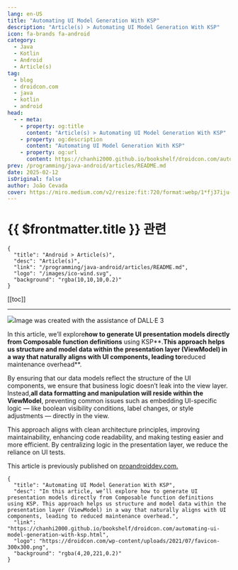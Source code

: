 ```yaml
---
lang: en-US
title: "Automating UI Model Generation With KSP"
description: "Article(s) > Automating UI Model Generation With KSP"
icon: fa-brands fa-android
category:
  - Java
  - Kotlin
  - Android
  - Article(s)
tag:
  - blog
  - droidcon.com
  - java
  - kotlin
  - android
head:
  - - meta:
    - property: og:title
      content: "Article(s) > Automating UI Model Generation With KSP"
    - property: og:description
      content: "Automating UI Model Generation With KSP"
    - property: og:url
      content: https://chanhi2000.github.io/bookshelf/droidcon.com/automating-ui-model-generation-with-ksp.html
prev: /programming/java-android/articles/README.md
date: 2025-02-12
isOriginal: false
author: João Cevada
cover: https://miro.medium.com/v2/resize:fit:720/format:webp/1*fj37iju-vPqoHPAvPD6zFg.png
---
```


# {{ $frontmatter.title }} 관련

```component VPCard
{
  "title": "Android > Article(s)",
  "desc": "Article(s)",
  "link": "/programming/java-android/articles/README.md",
  "logo": "/images/ico-wind.svg",
  "background": "rgba(10,10,10,0.2)"
}
```

[[toc]]

---

<SiteInfo
  name="Automating UI Model Generation With KSP"
  desc="In this article, we’ll explore how to generate UI presentation models directly from Composable function definitions using KSP. This approach helps us structure and model data within the presentation layer (ViewModel) in a way that naturally aligns with UI components, leading to reduced maintenance overhead."
  url="https://droidcon.com/2025/02/11/automating-ui-model-generation-with-ksp"
  logo="https://droidcon.com/wp-content/uploads/2021/07/favicon-300x300.png"
  preview="https://miro.medium.com/v2/resize:fit:720/format:webp/1*fj37iju-vPqoHPAvPD6zFg.png"/>

![](https://miro.medium.com/v2/resize:fit:720/format:webp/1*fj37iju-vPqoHPAvPD6zFg.png)Image was created with the assistance of DALL·E 3

In this article, we’ll explore**how to generate UI presentation models directly from Composable function definitions** using KSP**.**This approach helps us structure and model data within the presentation layer (ViewModel) in a way that naturally aligns with UI components, leading to**reduced maintenance overhead**.

By ensuring that our data models reflect the structure of the UI components, we ensure that business logic doesn’t leak into the view layer. Instead,**all data formatting and manipulation will reside within the ViewModel**, preventing common issues such as embedding UI-specific logic — like boolean visibility conditions, label changes, or style adjustments — directly in the view.

This approach aligns with clean architecture principles, improving maintainability, enhancing code readability, and making testing easier and more efficient. By centralizing logic in the presentation layer, we reduce the reliance on UI tests.

<!-- ###### ViewItems

Let’s walk through a simplified example from the**Wise Android App**to demonstrate how we structure a screen and its ViewModel using this approach. From this point on, we’ll refer to our UI models as**ViewItems**.

![](https://miro.medium.com/v2/resize:fit:800/format:webp/1*xC3sJ7fVC2EnEDho3ggDfw.png)

The avatar in this image was created with the assistance of DALL·E 3

**Screen Example**

@Composable

fun QrCodeScreenExample() {

val viewModel = QrCodeExampleViewModel()

val state = viewModel.viewState.collectAsState().value

CustomizableAppBarScaffold(

collapsedAppBarContent = {

CollapsedTitle(state.title)

},

extendedAppBarContent = {

// Rendering header (Avatar + Text + Link)

state.header.Render()

},

navigationAction = {},

collapsedAppBarContentAlignment = Alignment.CenterHorizontally,

) { paddingValues ->

Column(

horizontalAlignment = Alignment.CenterHorizontally,

modifier = Modifier

.padding(paddingValues)

.padding(horizontal = 16.dp)

.fillMaxWidth()

.verticalScroll(rememberScrollState()),

) {

Spacer(Modifier.height(32.dp))

with(state) {

// Rendering QR code section (QR code + tag)

qrCode.Render(Modifier.padding(bottom = 16.dp))

// Redering Text

Text(

text = disclaimer.resolve(),

appearance = TextAppearance.DefaultBody,

)

// Rendering actions (3 Circular Buttons)

actions.Render(Modifier.padding(bottom = 32.dp))

}

}

}

}

@Composable fun QrCodeScreenExample() { val viewModel = QrCodeExampleViewModel() val state = viewModel.viewState.collectAsState().value CustomizableAppBarScaffold( collapsedAppBarContent = { CollapsedTitle(state.title) }, extendedAppBarContent = { // Rendering header (Avatar + Text + Link) state.header.Render() }, navigationAction = {}, collapsedAppBarContentAlignment = Alignment.CenterHorizontally, ) { paddingValues -> Column( horizontalAlignment = Alignment.CenterHorizontally, modifier = Modifier .padding(paddingValues) .padding(horizontal = 16.dp) .fillMaxWidth() .verticalScroll(rememberScrollState()), ) { Spacer(Modifier.height(32.dp)) with(state) { // Rendering QR code section (QR code + tag) qrCode.Render(Modifier.padding(bottom = 16.dp)) // Redering Text Text( text = disclaimer.resolve(), appearance = TextAppearance.DefaultBody, ) // Rendering actions (3 Circular Buttons) actions.Render(Modifier.padding(bottom = 32.dp)) } } } }

@Composable
fun QrCodeScreenExample() {
    val viewModel = QrCodeExampleViewModel()
    val state = viewModel.viewState.collectAsState().value
    CustomizableAppBarScaffold(
        collapsedAppBarContent = {
            CollapsedTitle(state.title)
        },
        extendedAppBarContent = {
            // Rendering header (Avatar + Text + Link)
            state.header.Render()
        },
        navigationAction = {},
        collapsedAppBarContentAlignment = Alignment.CenterHorizontally,
    ) { paddingValues ->
        Column(
            horizontalAlignment = Alignment.CenterHorizontally,
            modifier = Modifier
                .padding(paddingValues)
                .padding(horizontal = 16.dp)
                .fillMaxWidth()
                .verticalScroll(rememberScrollState()),
        ) {
            Spacer(Modifier.height(32.dp))
            with(state) {
        // Rendering QR code section (QR code + tag)
                qrCode.Render(Modifier.padding(bottom = 16.dp))
                // Redering Text
                Text(
                    text = disclaimer.resolve(),
                    appearance = TextAppearance.DefaultBody,
                )
                // Rendering actions (3 Circular Buttons)
                actions.Render(Modifier.padding(bottom = 32.dp))
            }
        }
    }
}

In the code above, we simplify the screen code by using the`Render()`function to automatically handle UI component data binding and rendering. Instead of manually binding UI properties, we**instantiate the auto-generated UI models (ViewItems) in the ViewModel.** The`Render()`function then takes care of binding the data and creating the corresponding Composable components.

**ViewModel Example**

class QrCodeExampleViewModel : ViewModel() {

val viewState: MutableStateFlow<ExampleState> = MutableStateFlow(loadData())

private fun loadData() = ExampleState(

// Instantiation of the auto-generated UI models

title = "User",

header = PaymentHeaderCompositeExampleViewItem(

profileName = Text.Raw("User"),

avatarImage = ImageSource.Resource(R.drawable.il_preview_thumbnail),

avatarAction = { },

link = Text.Raw("wise.com/pay/me/wiser1226"),

linkAction = {},

),

qrCode = QrCodeCompositeExampleViewItem(

content = Text.Raw("<https://www.google.com/search?q=wise+payments+limited&>"),

link = Text.Raw("@wiser121"),

),

actions = HorizontalCircularButtonsViewItem(

items = generateButtons(),

alignment = Alignment.CenterHorizontally

),

disclaimer = Text.Raw("User disclaimer, that's here for legal reasons."),

)

private fun generateButtons() = listOf(

CircularButtonItem(

text = Text.Raw("Share"),

iconDrawableRes = com.wise.resources.R.drawable.ic_share_android_24dp,

enabled = true,

onClick = { },

),

CircularButtonItem(

text = Text.Raw("Download"),

iconDrawableRes = com.wise.resources.R.drawable.ic_download_24dp,

enabled = true,

onClick = { },

),

CircularButtonItem(

text = Text.Raw("Scan"),

iconDrawableRes = com.wise.resources.R.drawable.ic_scan_qr_code_24dp,

enabled = true,

onClick = { },

),

)

internal data class ExampleState(

val title: String,

val header: PaymentHeaderCompositeExampleViewItem,

val qrCode: QrCodeCompositeExampleViewItem,

val actions: HorizontalCircularButtonsViewItem,

val disclaimer: Text,

)

}

class QrCodeExampleViewModel : ViewModel() { val viewState: MutableStateFlow<ExampleState> = MutableStateFlow(loadData()) private fun loadData() = ExampleState( // Instantiation of the auto-generated UI models title = "User", header = PaymentHeaderCompositeExampleViewItem( profileName = Text.Raw("User"), avatarImage = ImageSource.Resource(R.drawable.il_preview_thumbnail), avatarAction = { }, link = Text.Raw("wise.com/pay/me/wiser1226"), linkAction = {}, ), qrCode = QrCodeCompositeExampleViewItem( content = Text.Raw("<https://www.google.com/search?q=wise+payments+limited&>"), link = Text.Raw("@wiser121"), ), actions = HorizontalCircularButtonsViewItem( items = generateButtons(), alignment = Alignment.CenterHorizontally ), disclaimer = Text.Raw("User disclaimer, that's here for legal reasons."), ) private fun generateButtons() = listOf( CircularButtonItem( text = Text.Raw("Share"), iconDrawableRes = com.wise.resources.R.drawable.ic_share_android_24dp, enabled = true, onClick = { }, ), CircularButtonItem( text = Text.Raw("Download"), iconDrawableRes = com.wise.resources.R.drawable.ic_download_24dp, enabled = true, onClick = { }, ), CircularButtonItem( text = Text.Raw("Scan"), iconDrawableRes = com.wise.resources.R.drawable.ic_scan_qr_code_24dp, enabled = true, onClick = { }, ), ) internal data class ExampleState( val title: String, val header: PaymentHeaderCompositeExampleViewItem, val qrCode: QrCodeCompositeExampleViewItem, val actions: HorizontalCircularButtonsViewItem, val disclaimer: Text, ) }

class QrCodeExampleViewModel : ViewModel() {
val viewState: MutableStateFlow<ExampleState> = MutableStateFlow(loadData())
    private fun loadData() = ExampleState(
      // Instantiation of the auto-generated UI models
        title = "User",
        header = PaymentHeaderCompositeExampleViewItem(
            profileName = Text.Raw("User"),
            avatarImage = ImageSource.Resource(R.drawable.il_preview_thumbnail),
            avatarAction = { },
            link = Text.Raw("wise.com/pay/me/wiser1226"),
            linkAction = {},
        ),
        qrCode = QrCodeCompositeExampleViewItem(
            content = Text.Raw("<https://www.google.com/search?q=wise+payments+limited&>"),
            link = Text.Raw("@wiser121"),
        ),
        actions = HorizontalCircularButtonsViewItem(
            items = generateButtons(),
            alignment = Alignment.CenterHorizontally
        ),
        disclaimer = Text.Raw("User disclaimer, that's here for legal reasons."),
    )
    private fun generateButtons() = listOf(
        CircularButtonItem(
            text = Text.Raw("Share"),
            iconDrawableRes = com.wise.resources.R.drawable.ic_share_android_24dp,
            enabled = true,
            onClick = { },
        ),
        CircularButtonItem(
            text = Text.Raw("Download"),
            iconDrawableRes = com.wise.resources.R.drawable.ic_download_24dp,
            enabled = true,
            onClick = { },
        ),
        CircularButtonItem(
            text = Text.Raw("Scan"),
            iconDrawableRes = com.wise.resources.R.drawable.ic_scan_qr_code_24dp,
            enabled = true,
            onClick = { },
        ),
    )
    internal data class ExampleState(
        val title: String,
        val header: PaymentHeaderCompositeExampleViewItem,
        val qrCode: QrCodeCompositeExampleViewItem,
        val actions: HorizontalCircularButtonsViewItem,
        val disclaimer: Text,
    )
}

*In the example ViewModel, we instantiate the ViewItems with dummy data. In a real-world scenario, we would map and format the properties of the domain models into these UI models.*

The ViewItems are simply instantiated as regular data classes. Generating them automatically**eliminates the need to manually create separate models for the UI layer**which is another benefit of this approach. As typically, UI-specific models are used to map domain objects to, which promotes encapsulation and, more importantly, enables proper data formatting within the ViewModel.

For example, a`Contact`domain object might include a creation date, which could be presented in the UI with a`(New)`tag based on a date threshold. By creating models aligned with the Composable’s interface, you ensure the data is formatted as needed for display, avoiding the temptation to include this logic in the view layer.

However, it’s crucial to carefully design the Composable’s interface to**avoid exposing implementation details** unrelated to the semantic purpose of the component. For example, let’s consider a Composable called`Alert`. You might need to decide between a property like`alertType`(e.g., [Neutral, Positive, Negative]) or`alertColor`(e.g., [Grey, Green, Red]). It’s better to always choose the semantic representation (`alertType`), as it describes what to render rather than how to render it. This prevents the ViewModel from holding those implementation details — part of the view layer responsibilities — and promotes better separation of concerns.

**Composable Example**

@AutoViewItem

@Composable

internal fun QrCodeCompositeExample(

modifier: Modifier = Modifier,

content: String?,

state: QrCodeState = QrCodeState.Enabled,

link: String,

) {

Card(modifier) {

Column(

horizontalAlignment = Alignment.CenterHorizontally,

modifier = Modifier.wrapContentSize(),

) {

QrCode(

modifier = Modifier.size(220.dp),

content = content,

state = state,

)

Spacer(modifier = Modifier.height(Size8))

Box(

modifier

.background(

color = NeptuneTheme.color.background.screen,

RoundedCornerShape(NeptuneTheme.shape.radius.buttonsAndControls),

)

.padding(

vertical = Size8,

horizontal = Size24,

),

) {

Text(link, TextAppearance.DefaultLink)

}

}

}

}

@AutoViewItem @Composable internal fun QrCodeCompositeExample( modifier: Modifier = Modifier, content: String?, state: QrCodeState = QrCodeState.Enabled, link: String, ) { Card(modifier) { Column( horizontalAlignment = Alignment.CenterHorizontally, modifier = Modifier.wrapContentSize(), ) { QrCode( modifier = Modifier.size(220.dp), content = content, state = state, ) Spacer(modifier = Modifier.height(Size8)) Box( modifier .background( color = NeptuneTheme.color.background.screen, RoundedCornerShape(NeptuneTheme.shape.radius.buttonsAndControls), ) .padding( vertical = Size8, horizontal = Size24, ), ) { Text(link, TextAppearance.DefaultLink) } } } }

@AutoViewItem
@Composable
internal fun QrCodeCompositeExample(
    modifier: Modifier = Modifier,
    content: String?,
    state: QrCodeState = QrCodeState.Enabled,
    link: String,
) {
    Card(modifier) {
        Column(
            horizontalAlignment = Alignment.CenterHorizontally,
            modifier = Modifier.wrapContentSize(),
        ) {
            QrCode(
                modifier = Modifier.size(220.dp),
                content = content,
                state = state,
            )
            Spacer(modifier = Modifier.height(Size8))
            Box(
                modifier
                    .background(
                        color = NeptuneTheme.color.background.screen,
                        RoundedCornerShape(NeptuneTheme.shape.radius.buttonsAndControls),
                    )
                    .padding(
                        vertical = Size8,
                        horizontal = Size24,
                    ),
            ) {
                Text(link, TextAppearance.DefaultLink)
            }
        }
    }
}

For simplicity, we’re only showing one composable used to generate**ViewItems**. What’s important to highlight here is the`@AutoViewItem`annotation, which is responsible for**automatically generating the UI models**.

In addition, we have other Composables that are not shown in this example which aren’t used to generate**ViewItems**. These include some of our custom building blocks, such as`CustomizableAppBarScaffold`—a custom AppBar solution used at**Wise**to ensure consistent screen layouts—and`Text`, which is a custom wrapper for text resources resolution that is used throughout the app.

###### Implementation (using KSP)

First, let’s start with a brief introduction to Kotlin Symbol Processing (KSP). KSP enhances annotation processing by analyzing Kotlin code directly, unlike KAPT, which compiles Kotlin code into Java stubs before processing. Since stub generation is expensive and significantly impacts build speed, KSP offers faster build times and more efficient processing. This makes KSP a modern and powerful replacement for KAPT in Kotlin-based projects. You can learn more about KSP[here](https://kotlinlang.org/docs/ksp-overview.html).

Traditionally, annotation processors were primarily used by third-party libraries due to their complexity and impact on compilation times. However, KSP**offers a simpler learning curve, making it a practical tool for everyday Android development**. So instead of building a generic library for auto-generating ViewModels — which can be complex and difficult to maintain — we’ve implemented a custom solution tailored to our project’s needs. Generic libraries that attempt to cover all possible use cases often become unwieldy and challenging to maintain.

Our custom plugin enables us to annotate UI component Composables with the`@AutoViewItem`annotation, streamlining the generation of ViewItems**without over-engineering a highly configurable**, hard-to-maintain library.

When a Composable is annotated with`@AutoViewItem`, the plugin automatically generates the required data class and data binding code.

###### Example

To begin, we annotate a composable function, as shown in the example below:

@AutoViewItem(SpacingRoleType.Default)

@Composable

internal fun QrCodeCompositeExample(

modifier: Modifier = Modifier,

content: String?,

state: QrCodeState = QrCodeState.Enabled,

link: String,

) {

// ...

}

@AutoViewItem(SpacingRoleType.Default) @Composable internal fun QrCodeCompositeExample( modifier: Modifier = Modifier, content: String?, state: QrCodeState = QrCodeState.Enabled, link: String, ) { // ... }

@AutoViewItem(SpacingRoleType.Default)
@Composable
internal fun QrCodeCompositeExample(
    modifier: Modifier = Modifier,
    content: String?,
    state: QrCodeState = QrCodeState.Enabled,
    link: String,
) {
  // ...
}

Our KSP processor processes this annotation and generates the following code:

// Generated code

public data class QrCodeCompositeExampleViewItem(

public val content: Text?,

public val state: QrCodeState = QrCodeState.Enabled,

public val link: Text,

) : ViewItem {

public override val spacingRole: SpacingRole

get() = SpacingRole.Default

@Composable

public override fun Render(modifier: Modifier): Unit {

QrCodeCompositeExample(modifier = modifier, content = content?.resolve(), state = state, link =

link.resolve())

}

}

// Generated code public data class QrCodeCompositeExampleViewItem( public val content: Text?, public val state: QrCodeState = QrCodeState.Enabled, public val link: Text, ) : ViewItem { public override val spacingRole: SpacingRole get() = SpacingRole.Default @Composable public override fun Render(modifier: Modifier): Unit { QrCodeCompositeExample(modifier = modifier, content = content?.resolve(), state = state, link = link.resolve()) } }

// Generated code
public data class QrCodeCompositeExampleViewItem(
  public val content: Text?,
  public val state: QrCodeState = QrCodeState.Enabled,
  public val link: Text,
) : ViewItem {
  public override val spacingRole: SpacingRole
    get() = SpacingRole.Default
@Composable
  public override fun Render(modifier: Modifier): Unit {
    QrCodeCompositeExample(modifier = modifier, content = content?.resolve(), state = state, link =
        link.resolve())
  }
}

**Note:** Not all types will align with those of the original composable. For example, we’re replacing`String`with our custom type`Text`, this is done to avoid the need for resolving string resources when instantiating ViewItems in the ViewModel.

###### Custom Types in Our Implementation

Our implementation relies heavily on our project’s existing codebase. To provide clarity, here’s an overview of the key custom types we use:

- **Text** **Type:**This custom`Text`class wraps text resource references, enabling the use of both plain strings and string resource references. This approach eliminates the need to resolve string resources within the ViewModel.
- **ImageSource** **Type**: Similar to`Text`, the`ImageSource`class handles images by referencing resource IDs, URIs, or bitmaps, ensuring that image resources don’t need to be resolved in the ViewModel.
- **ViewItem** **Interface**: The`ViewItem`interface guarantees that each presentation model includes a`Render`function and a`SpacingRole`, ensuring consistency across all components.
- **SpacingRole** **Type**: This property manages spacing behavior between items, dynamically adjusting it based on the items above and bellow.

Below is a simplified version of these custom types:

sealed class Text {

data class StringRes private constructor(

@androidx.annotation.StringRes val resId: Int,

val args: List<Text>

) : Text()

data class Raw(val text: String) : Text()

}

sealed class ImageSource {

data class Uri(val uri: String, val headers: Map<String, String> = emptyMap()) : ImageSource()

data class Image(val asset: ImageBitmap) : ImageSource()

data class Resource(val id: Int) : ImageSource()

}

interface ViewItem {

@Composable

fun Render(

modifier: Modifier,

)

@Composable

fun Render() {

Render(Modifier)

}

val spacingRole: SpacingRole

}

enum class SpacingRole(

internal val vertical: VerticalSpacingRole,

internal val horizontal: HorizontalSpacingRole,

) {

Text(VerticalSpacingRole.Text, HorizontalSpacingRole.Default),

Image(VerticalSpacingRole.Image, HorizontalSpacingRole.Default),

Option(VerticalSpacingRole.Option, HorizontalSpacingRole.Default),

Button(VerticalSpacingRole.Button, HorizontalSpacingRole.Default),

Section(VerticalSpacingRole.Section, HorizontalSpacingRole.Default),

Default(VerticalSpacingRole.Default, HorizontalSpacingRole.Default),

Card(VerticalSpacingRole.Default, HorizontalSpacingRole.Card),

Chip(VerticalSpacingRole.Default, HorizontalSpacingRole.Chip),

None(VerticalSpacingRole.None, HorizontalSpacingRole.None),

}

sealed class Text { data class StringRes private constructor( @androidx.annotation.StringRes val resId: Int, val args: List<Text> ) : Text() data class Raw(val text: String) : Text() } sealed class ImageSource { data class Uri(val uri: String, val headers: Map<String, String> = emptyMap()) : ImageSource() data class Image(val asset: ImageBitmap) : ImageSource() data class Resource(val id: Int) : ImageSource() } interface ViewItem { @Composable fun Render( modifier: Modifier, ) @Composable fun Render() { Render(Modifier) } val spacingRole: SpacingRole } enum class SpacingRole( internal val vertical: VerticalSpacingRole, internal val horizontal: HorizontalSpacingRole, ) { Text(VerticalSpacingRole.Text, HorizontalSpacingRole.Default), Image(VerticalSpacingRole.Image, HorizontalSpacingRole.Default), Option(VerticalSpacingRole.Option, HorizontalSpacingRole.Default), Button(VerticalSpacingRole.Button, HorizontalSpacingRole.Default), Section(VerticalSpacingRole.Section, HorizontalSpacingRole.Default), Default(VerticalSpacingRole.Default, HorizontalSpacingRole.Default), Card(VerticalSpacingRole.Default, HorizontalSpacingRole.Card), Chip(VerticalSpacingRole.Default, HorizontalSpacingRole.Chip), None(VerticalSpacingRole.None, HorizontalSpacingRole.None), }

sealed class Text {
    data class StringRes private constructor(
        @androidx.annotation.StringRes val resId: Int,
        val args: List<Text>
    ) : Text()
    data class Raw(val text: String) : Text()
}
sealed class ImageSource {
    data class Uri(val uri: String, val headers: Map<String, String> = emptyMap()) : ImageSource()
    data class Image(val asset: ImageBitmap) : ImageSource()
    data class Resource(val id: Int) : ImageSource()
}
interface ViewItem {
    @Composable
    fun Render(
        modifier: Modifier,
    )
    @Composable
    fun Render() {
        Render(Modifier)
    }
    val spacingRole: SpacingRole
}
enum class SpacingRole(
    internal val vertical: VerticalSpacingRole,
    internal val horizontal: HorizontalSpacingRole,
) {
    Text(VerticalSpacingRole.Text, HorizontalSpacingRole.Default),
    Image(VerticalSpacingRole.Image, HorizontalSpacingRole.Default),
    Option(VerticalSpacingRole.Option, HorizontalSpacingRole.Default),
    Button(VerticalSpacingRole.Button, HorizontalSpacingRole.Default),
    Section(VerticalSpacingRole.Section, HorizontalSpacingRole.Default),
    Default(VerticalSpacingRole.Default, HorizontalSpacingRole.Default),
    Card(VerticalSpacingRole.Default, HorizontalSpacingRole.Card),
    Chip(VerticalSpacingRole.Default, HorizontalSpacingRole.Chip),
    None(VerticalSpacingRole.None, HorizontalSpacingRole.None),
}

###### **Additional Notes**

The`Render`function includes an optional`Modifier`, making it easy to adjust the layout and placement of`ViewItems`within a screen.

###### LazyList Use Case

In addition to the auto-generated`ViewItems`based on the`ViewItem`interface, we introduce another interface called`KeyedListViewItem`. This interface extends`ViewItem`by adding a**key (identifier)**, which is a requirement for rendering items dynamically in lists like`LazyColumn`. This approach allows us to automatically render these view items in lazy lists and even mix different`ViewItem`objects to dynamically compose a screen.

So for each`@AutoViewItem`annotation,**two models**are generated: one implementing the`ViewItem`interface and another implementing the`KeyedListViewItem` interface. In addition to the previously generated code, the following is also generated:

// Generated code

public data class QrCodeCompositeExampleListViewItem(

public override val key: Any,

public val content: Text?,

public val state: QrCodeState = QrCodeState.Enabled,

public val link: Text,

) : ViewItem, KeyedListViewItem {

public override val spacingRole: SpacingRole

get() = SpacingRole.Default

@Composable

public override fun Render(modifier: Modifier): Unit {

QrCodeCompositeExample(modifier = modifier, content = content?.resolve(), state = state, link =

link.resolve())

}

@Composable

public override fun Render(): Unit {

Render(Modifier)

}

}

// Generated code public data class QrCodeCompositeExampleListViewItem( public override val key: Any, public val content: Text?, public val state: QrCodeState = QrCodeState.Enabled, public val link: Text, ) : ViewItem, KeyedListViewItem { public override val spacingRole: SpacingRole get() = SpacingRole.Default @Composable public override fun Render(modifier: Modifier): Unit { QrCodeCompositeExample(modifier = modifier, content = content?.resolve(), state = state, link = link.resolve()) } @Composable public override fun Render(): Unit { Render(Modifier) } }

// Generated code
public data class QrCodeCompositeExampleListViewItem(
  public override val key: Any,
  public val content: Text?,
  public val state: QrCodeState = QrCodeState.Enabled,
  public val link: Text,
) : ViewItem, KeyedListViewItem {
  public override val spacingRole: SpacingRole
    get() = SpacingRole.Default
@Composable
  public override fun Render(modifier: Modifier): Unit {
    QrCodeCompositeExample(modifier = modifier, content = content?.resolve(), state = state, link =
        link.resolve())
  }
  @Composable
  public override fun Render(): Unit {
    Render(Modifier)
  }
}

We can then reference a list of`KeyedListViewItem`in a`LazyColumn`, where the items will be rendered automatically. Additionally, different spacing will be applied for different`ViewItem`types using our`SpacingRole`logic:

val viewModel: UserViewModel by viewModels()

LazyColumn {

renderItemsColumn(viewModel.state.items)

}

val viewModel: UserViewModel by viewModels() LazyColumn { renderItemsColumn(viewModel.state.items) }

val viewModel: UserViewModel by viewModels()
LazyColumn {
    renderItemsColumn(viewModel.state.items)
}

We use a custom function here,`renderItemsColumn`, which is an extension function that contains logic to extract the key from`KeyedListViewItem`and apply the appropriate spacing based on the`SpacingRole`. A heuristic is then used to calculate spacing between two`SpacingRole`s.

Below is a simplified version of our custom implementation for this functionality:

interface KeyedListViewItem {

val key: Any

@Composable

fun Render()

val spacingRole: SpacingRole

}

fun LazyListScope.renderItemsColumn(

items: List<KeyedListViewItem>,

) {

val previousItem = if (index > 0) items[index - 1] else null

val item = items[index]

val spacing = calculateSpacing(

previousItem = previousItem,

item = item,

)

Box(

modifier = Modifier.padding(spacing)

) {

item.Render()

}

}

interface KeyedListViewItem { val key: Any @Composable fun Render() val spacingRole: SpacingRole } fun LazyListScope.renderItemsColumn( items: List<KeyedListViewItem>, ) { val previousItem = if (index > 0) items[index - 1] else null val item = items[index] val spacing = calculateSpacing( previousItem = previousItem, item = item, ) Box( modifier = Modifier.padding(spacing) ) { item.Render() } }

interface KeyedListViewItem {
  val key: Any
    @Composable
    fun Render()
    val spacingRole: SpacingRole
}

fun LazyListScope.renderItemsColumn(
    items: List<KeyedListViewItem>,
) {
  val previousItem = if (index > 0) items[index - 1] else null
  val item = items[index]

  val spacing = calculateSpacing(
      previousItem = previousItem,
      item = item,
  )

  Box(
      modifier = Modifier.padding(spacing)
  ) {
      item.Render()
  }
}

###### Building the KSP Plugin

While much has already been written about creating KSP plugins, this section provides an overview of our specific implementation. Our setup is organized into two main modules:

- **view-item-generator-annotation**: Defines the`AutoViewItem`annotation.
- **view-item-generator-processor**: Manages the processing and code generation tasks.

###### Annotation Module

The annotation module includes the definition of the`AutoViewItem`annotation class:

package com.wise.viewitemgenerator.annotation

@Target(AnnotationTarget.FUNCTION)

@Retention(AnnotationRetention.SOURCE)

annotation class AutoViewItem(

val spacingRole: SpacingRoleType = SpacingRoleType.Default,

val viewItemCustomName: String = "",

)

enum class SpacingRoleType { Text, Image, DisplayText, Option, Button, Section, Default, Card, Chip, None, }

fun spacingRoleTypeFrom(value: String?): SpacingRoleType? {

return value?.let { SpacingRoleType.valueOf(value) }

}

package com.wise.viewitemgenerator.annotation @Target(AnnotationTarget.FUNCTION) @Retention(AnnotationRetention.SOURCE) annotation class AutoViewItem( val spacingRole: SpacingRoleType = SpacingRoleType.Default, val viewItemCustomName: String = "", ) enum class SpacingRoleType { Text, Image, DisplayText, Option, Button, Section, Default, Card, Chip, None, } fun spacingRoleTypeFrom(value: String?): SpacingRoleType? { return value?.let { SpacingRoleType.valueOf(value) } }

package com.wise.viewitemgenerator.annotation

@Target(AnnotationTarget.FUNCTION)
@Retention(AnnotationRetention.SOURCE)
annotation class AutoViewItem(
    val spacingRole: SpacingRoleType = SpacingRoleType.Default,
    val viewItemCustomName: String = "",
)

enum class SpacingRoleType { Text, Image, DisplayText, Option, Button, Section, Default, Card, Chip, None, }

fun spacingRoleTypeFrom(value: String?): SpacingRoleType? {
    return value?.let { SpacingRoleType.valueOf(value) }
}

###### Processor Module

![](https://miro.medium.com/v2/resize:fit:1136/format:webp/1*F6K-0S5xpBwDSS7vdsoFlA.png)

The Processor Module handles the core logic for processing and generating code. It is organized into four main sub-packages:

- **Base:**Contains the main processor classes as well a utility class with external type definitions we are using.
- **Models:**Defines the data models used for generating code, which are generated by the node visitors (`KSDefaultVisitor`).
- **Input:**Includes node visitors (`KSDefaultVisitor`) responsible for parsing Composables annotated with`@AutoViewItem`and them generating`ViewItem`and`ViewItemProp`models for code generation.
- **Output:**Utilizes KotlinPoet to generate the ViewItems actual code.

**AutoViewItemFunctionVisitor**

This class is responsible for parsing Composable functions annotated with`@AutoViewItem`and delegating property processing to`FunctionPropsVisitor`. It also performs basic validation checks.

internal class AutoViewItemFunctionVisitor(

private val resolver: Resolver,

private val logger: KSPLogger,

) : KSDefaultVisitor<Unit, ViewItem?>() {

// ...

}

internal class AutoViewItemFunctionVisitor( private val resolver: Resolver, private val logger: KSPLogger, ) : KSDefaultVisitor<Unit, ViewItem?>() { // ... }

internal class AutoViewItemFunctionVisitor(
    private val resolver: Resolver,
    private val logger: KSPLogger,
) : KSDefaultVisitor<Unit, ViewItem?>() {
    // ...
}

Full implementation [Here.](https://gist.github.com/juaw-transferwise/e452cf9548b2ad19b07e7243000cd682?file=AutoViewItemFunctionVisitor.kt)

**FunctionPropsVisitor**

The`FunctionPropsVisitor`class processes each property of a Composable function, handling validation and data extraction.

**Note:**KSP currently does not provide detailed information on default argument values beyond`KSValueParameter.hasDefault`. Consequently, we have to manually extract and store default values as raw strings for use during code generation. This limitation is documented in[Issue #268 on the KSP GitHub page](https://github.com/google/ksp/issues/268).

internal class FunctionPropsVisitor(

private val resolver: Resolver,

private val logger: KSPLogger,

) : KSDefaultVisitor<MutableList<ViewItemExcludedProp>, ViewItemProp?>() {

// ...

}

internal class FunctionPropsVisitor( private val resolver: Resolver, private val logger: KSPLogger, ) : KSDefaultVisitor<MutableList<ViewItemExcludedProp>, ViewItemProp?>() { // ... }

internal class FunctionPropsVisitor(
    private val resolver: Resolver,
    private val logger: KSPLogger,
) : KSDefaultVisitor<MutableList<ViewItemExcludedProp>, ViewItemProp?>() {
   // ... 
}

Full implementation [Here](https://gist.github.com/juaw-transferwise/e452cf9548b2ad19b07e7243000cd682?file=FunctionPropsVisitor.kt)

**Models**

The models store parsed data in a format suitable for code generation.

package com.wise.viewitemgenerator.models

import com.google.devtools.ksp.symbol.KSFile

import com.wise.viewitemgenerator.annotation.SpacingRoleType

internal data class ContainingFile(

val file: KSFile,

val packageName: String,

val fileName: String,

)

internal data class ViewItem(

val name: String,

val composableName: String,

val containingFile: ContainingFile,

val spacingRole: SpacingRoleType?,

val props: List<ViewItemProp>,

)

package com.wise.viewitemgenerator.models import com.google.devtools.ksp.symbol.KSFile import com.wise.viewitemgenerator.annotation.SpacingRoleType internal data class ContainingFile( val file: KSFile, val packageName: String, val fileName: String, ) internal data class ViewItem( val name: String, val composableName: String, val containingFile: ContainingFile, val spacingRole: SpacingRoleType?, val props: List<ViewItemProp>, )

package com.wise.viewitemgenerator.models

import com.google.devtools.ksp.symbol.KSFile
import com.wise.viewitemgenerator.annotation.SpacingRoleType

internal data class ContainingFile(
    val file: KSFile,
    val packageName: String,
    val fileName: String,
)

internal data class ViewItem(
    val name: String,
    val composableName: String,
    val containingFile: ContainingFile,
    val spacingRole: SpacingRoleType?,
    val props: List<ViewItemProp>,
)

package com.wise.viewitemgenerator.models

import com.google.devtools.ksp.symbol.KSTypeReference

@JvmInline

internal value class PropType(val value: KSTypeReference)

internal data class ViewItemProp(

val name: String,

val domainType: DomainType,

val type: PropType,

val defaultValue: String?,

)

enum class DomainType {

COLOR, STRING, DIMENSION, REGULAR

}

sealed class ViewItemExcludedProp {

data object Modifier : ViewItemExcludedProp()

}

package com.wise.viewitemgenerator.models import com.google.devtools.ksp.symbol.KSTypeReference @JvmInline internal value class PropType(val value: KSTypeReference) internal data class ViewItemProp( val name: String, val domainType: DomainType, val type: PropType, val defaultValue: String?, ) enum class DomainType { COLOR, STRING, DIMENSION, REGULAR } sealed class ViewItemExcludedProp { data object Modifier : ViewItemExcludedProp() }

package com.wise.viewitemgenerator.models

import com.google.devtools.ksp.symbol.KSTypeReference

@JvmInline
internal value class PropType(val value: KSTypeReference)

internal data class ViewItemProp(
    val name: String,
    val domainType: DomainType,
    val type: PropType,
    val defaultValue: String?,
)

enum class DomainType {
    COLOR, STRING, DIMENSION, REGULAR
}

sealed class ViewItemExcludedProp {
    data object Modifier : ViewItemExcludedProp()
}

**ViewItemFileSpecBuilder**

This builder uses**KotlinPoet**to generate the`ViewItem` code, incorporating custom logic to meet specific requirements.

internal object ViewItemFileSpecBuilder {

operator fun invoke(viewItems: Sequence<ViewItem>): Iterable<FileSpec> {

// ...

}

}

internal object ViewItemFileSpecBuilder { operator fun invoke(viewItems: Sequence<ViewItem>): Iterable<FileSpec> { // ... } }

internal object ViewItemFileSpecBuilder {

    operator fun invoke(viewItems: Sequence<ViewItem>): Iterable<FileSpec> {
        // ...
    }
    
}

Full implementation[Here](https://gist.github.com/juaw-transferwise/e452cf9548b2ad19b07e7243000cd682?file=ViewItemFileSpecBuilder.kt)

**ViewItemGeneratorProcessor**

The`ViewItemGeneratorProcessor`and`ViewItemGeneratorProcessorProvider`orchestrate the processing and code generation logic.

class ViewItemGeneratorProcessor(

private val codeGenerator: CodeGenerator,

private val logger: KSPLogger,

) : SymbolProcessor {

// ...

}

class ViewItemGeneratorProcessorProvider : SymbolProcessorProvider {

//...

}

class ViewItemGeneratorProcessor( private val codeGenerator: CodeGenerator, private val logger: KSPLogger, ) : SymbolProcessor { // ... } class ViewItemGeneratorProcessorProvider : SymbolProcessorProvider { //... }

class ViewItemGeneratorProcessor(
    private val codeGenerator: CodeGenerator,
    private val logger: KSPLogger,
) : SymbolProcessor {
  // ... 
}
class ViewItemGeneratorProcessorProvider : SymbolProcessorProvider {
  //...
}

Full Implementations: [ViewItemGeneratorProcessor](https://gist.github.com/juaw-transferwise/e452cf9548b2ad19b07e7243000cd682?file=ViewItemGeneratorProcessor.kt),[ViewItemGeneratorProcessorProvider](https://gist.github.com/juaw-transferwise/e452cf9548b2ad19b07e7243000cd682?file=ViewItemGeneratorProcessorProvider.kt)

###### Design System Integration and Conclusion

Auto-generating UI presentation models can offer significant benefits to any project, and these**advantages are amplified when integrated with a comprehensive design system** featuring multiple UI components, such as the one used at Wise. Our primary goal was to design UI presentation models that reflect the structure of our UI components and their render functions. This approach eliminates the need for manual binding of view items and enables the creation of dynamic lists of view items without adding extra logic to the views.

While maintaining these presentation models manually was manageable at first, the approach**became increasingly time-consuming as the project grew**. Any changes to UI components required corresponding updates to the models, increasing the risk of bugs and API inconsistencies. Additionally, this approach was not always followed consistently in every screen when using custom or composite components, leading to cases where logic ended up in the view layer. By adopting Kotlin Symbol Processing (KSP), we automated and brought consistency to our screens, resulting in a more efficient and maintainable codebase.

That said, there are trade-offs. Relying on auto-generated code increases build times and can make the codebase harder to navigate, as it’s not as straightforward to trace functionality by “jumping” to a specific function. This can contribute to a feeling of reduced robustness. However, the benefits — such as improved consistency, reduced manual coding, and better test coverage by centralizing logic in the ViewModel — make this approach worthwhile so far.

It’s important to note that this is an ongoing project, and we‘re’ actively working on improvements. For instance, functionally, one key focus improving the handling of default arguments. In the current implementation, default arguments are parsed as simple strings, lacking the processing to handle multiline arguments, extra imports among other complexities. We also have tests to cover a wide range of Composable configurations — thought that could be an article in itself.

**License:**All code samples in this article are licensed under the[Apache License, Version 2.0](https://apache.org/licenses/LICENSE-2.0).

**P.S.**Interested in working with us? We’re hiring![Check out our open Engineering roles here](https://wise.jobs/engineering?utm_source=engineeringblog&utm_medium=blog&utm_campaign=careers_site). -->

This article is previously published on [proandroiddev.com.](https://proandroiddev.com/automating-ui-model-generation-with-ksp-4b1d9d1f5c95)

<!-- TODO: add ARTICLE CARD -->
```component VPCard
{
  "title": "Automating UI Model Generation With KSP",
  "desc": "In this article, we’ll explore how to generate UI presentation models directly from Composable function definitions using KSP. This approach helps us structure and model data within the presentation layer (ViewModel) in a way that naturally aligns with UI components, leading to reduced maintenance overhead.",
  "link": "https://chanhi2000.github.io/bookshelf/droidcon.com/automating-ui-model-generation-with-ksp.html",
  "logo": "https://droidcon.com/wp-content/uploads/2021/07/favicon-300x300.png",
  "background": "rgba(4,20,221,0.2)"
}
```

